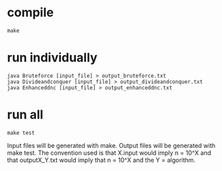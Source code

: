 # compile
    make

# run individually
    java Bruteforce [input_file] > output_bruteforce.txt
    java Divideandconquer [input_file] > output_divideandconquer.txt
    java Enhanceddnc [input_file] > output_enhanceddnc.txt

# run all
    make test


Input files will be generated with make. Output files will be generated with make test. The convention used is that X.input would imply n = 10^X and that outputX_Y.txt would imply that n = 10^X and the Y = algorithm.
